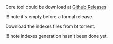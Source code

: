 Core tool could be download at [Github Releases](https://github.com/sci-hub-p2p/sci-hub-p2p/releases)

<!-- prettier-ignore -->
!!! note
    it's empty before a formal release.

Download the indexes files from bt torrent.

<!-- prettier-ignore -->
!!! note
    indexes generation hasn't been done yet.
